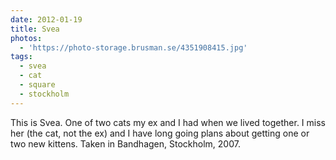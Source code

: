 ```yaml
---
date: 2012-01-19
title: Svea
photos:
  - 'https://photo-storage.brusman.se/4351908415.jpg'
tags:
  - svea
  - cat
  - square
  - stockholm
---
```


This is Svea. One of two cats my ex and I had when we lived together. I miss her (the cat, not the ex) and I have long going plans about getting one or two new kittens. Taken in Bandhagen, Stockholm, 2007.
